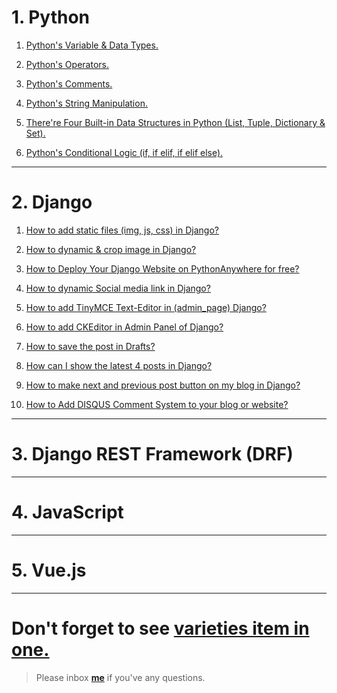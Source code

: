 # 1. Python 

1. [Python's Variable & Data Types.](https://github.com/sdshoriot/SD_Shoriot_Library/blob/master/1.%20Python/1.%20Variables%20%26%20Data%20Types.md)

2. [Python's Operators.](https://github.com/sdshoriot/SD_Shoriot_Library/blob/master/1.%20Python/2.%20Python%20Operators.md)

3. [Python's Comments.](https://github.com/sdshoriot/SD_Shoriot_Library/blob/master/1.%20Python/3.%20Python%20Comments.md)


4. [Python's String Manipulation.](https://github.com/sdshoriot/SD_Shoriot_Library/blob/master/1.%20Python/4.%20Python%20Strings.md)


5. [There're Four Built-in Data Structures in Python (List, Tuple, Dictionary & Set).](https://github.com/sdshoriot/SD_Shoriot_Library/blob/master/1.%20Python/5.%20Four%20built-in%20Data%20Structures%20in%20Python.md) 


6. [Python's Conditional Logic (if, if elif, if elif else).](https://github.com/sdshoriot/SD_Shoriot_Library/blob/master/1.%20Python/6.%20Python's%20Conditional%20Logic.md)


---


# 2. Django


1. [How to add static files (img, js, css) in Django?](https://github.com/sdshoriot/SD_Shoriot_Library/blob/master/2.%20Django/1.%20How%20to%20add%20static%20files%20(img%2C%20Js%2C%20CSS)%20in%20Django%3F.md)
 
2. [How to dynamic & crop image in Django?](https://github.com/sdshoriot/SD_Shoriot_Library/blob/master/2.%20Django/2.%20How%20to%20dynamic%20image%20%26%20crop%20image%20in%20Django%3F.md)

3. [How to Deploy Your Django Website on PythonAnywhere for free?](https://github.com/sdshoriot/SD_Shoriot_Library/blob/master/2.%20Django/3.%20How%20to%20Deploy%20Your%20Django%20Website%20on%20PythonAnywhere%20for%20free%3F.md)

4. [How to dynamic Social media link in Django?](https://github.com/sdshoriot/SD_Shoriot_Library/blob/master/2.%20Django/4.%20How%20to%20dynamic%20Social%20media%20link%20in%20Django%3F.md)

5. [How to add TinyMCE Text-Editor in (admin_page) Django?](https://github.com/sdshoriot/SD_Shoriot_Library/blob/master/2.%20Django/5.%20How%20to%20add%20TinyMCE%20Text-Editor%20in%20(admin_page)%20Django%3F.md)

6. [How to add CKEditor in Admin Panel of Django?](https://github.com/sdshoriot/SD_Shoriot_Library/blob/master/2.%20Django/6.%20How%20to%20add%20CKEditor%20in%20Admin%20Panel%20of%20Django%3F.md)

7. [How to save the post in Drafts?](https://github.com/sdshoriot/SD_Shoriot_Library/blob/master/2.%20Django/7.%20How%20to%20save%20post%20in%20Drafts%3F.md)

8. [How can I show the latest 4 posts in Django?](https://github.com/sdshoriot/SD_Shoriot_Library/blob/master/2.%20Django/8.%20How%20can%20I%20show%20the%20latest%204%20posts%20in%20Django%3F.md)

9. [How to make next and previous post button on my blog in Django?](https://github.com/sdshoriot/SD_Shoriot_Library/blob/master/2.%20Django/9.%20How%20to%20make%20next%20and%20previous%20post%20button%20on%20my%20blog%20in%20Django%3F.md)

10. [How to Add DISQUS Comment System to your blog or website?](https://github.com/sdshoriot/SD_Shoriot_Library/blob/master/2.%20Django/10.%20How%20to%20Add%20DISQUS%20Comment%20System%20to%20your%20blog%20or%20website%20in%20Django%3F.md)

---


# 3. Django REST Framework (DRF)


---

# 4. JavaScript


---

# 5. Vue.js

---


# Don't forget to see [varieties item in one.](https://github.com/sdshoriot/SD_Shoriot_Library/tree/master/Varieties%20item%20in%20one)


> Please inbox **[me](https://www.facebook.com/shoriot)** if you've any questions. 